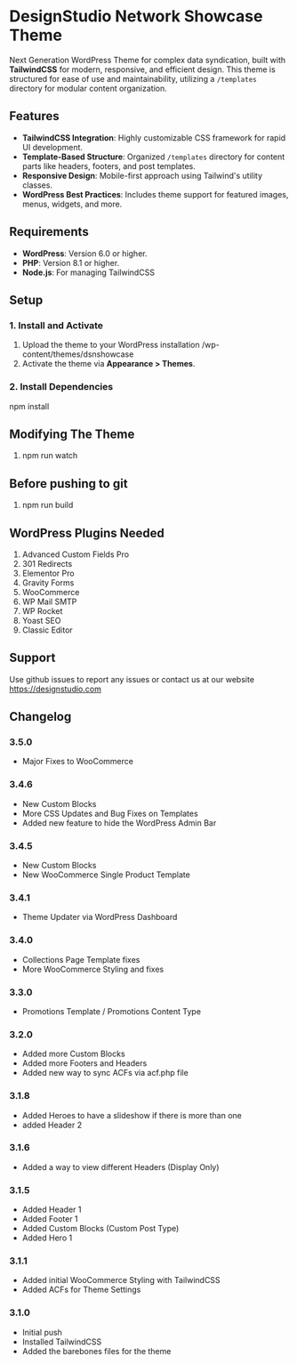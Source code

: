 # DesignStudio Network Showcase Theme

Next Generation WordPress Theme for complex data syndication, built with **TailwindCSS** for modern, responsive, and efficient design. This theme is structured for ease of use and maintainability, utilizing a `/templates` directory for modular content organization.


## Features

- **TailwindCSS Integration**: Highly customizable CSS framework for rapid UI development.
- **Template-Based Structure**: Organized `/templates` directory for content parts like headers, footers, and post templates.
- **Responsive Design**: Mobile-first approach using Tailwind's utility classes.
- **WordPress Best Practices**: Includes theme support for featured images, menus, widgets, and more.


## Requirements

- **WordPress**: Version 6.0 or higher.
- **PHP**: Version 8.1 or higher.
- **Node.js**: For managing TailwindCSS



## Setup

### 1. Install and Activate
1. Upload the theme to your WordPress installation /wp-content/themes/dsnshowcase
2. Activate the theme via **Appearance > Themes**.

### 2. Install Dependencies
npm install

## Modifying The Theme
1. npm run watch

## Before pushing to git
1. npm run build


## WordPress Plugins Needed

1. Advanced Custom Fields Pro
2. 301 Redirects
3. Elementor Pro
4. Gravity Forms
5. WooCommerce
6. WP Mail SMTP
7. WP Rocket
8. Yoast SEO
9. Classic Editor

## Support

Use github issues to report any issues or contact us at our website https://designstudio.com

## Changelog

### 3.5.0
- Major Fixes to WooCommerce

### 3.4.6
- New Custom Blocks
- More CSS Updates and Bug Fixes on Templates
- Added new feature to hide the WordPress Admin Bar

### 3.4.5
- New Custom Blocks
- New WooCommerce Single Product Template

### 3.4.1
- Theme Updater via WordPress Dashboard

### 3.4.0
- Collections Page Template fixes
- More WooCommerce Styling and fixes

### 3.3.0
- Promotions Template / Promotions Content Type

### 3.2.0
- Added more Custom Blocks
- Added more Footers and Headers
- Added new way to sync ACFs via acf.php file

### 3.1.8
- Added Heroes to have a slideshow if there is more than one
- added Header 2

### 3.1.6
- Added a way to view different Headers (Display Only)

### 3.1.5
- Added Header 1
- Added Footer 1
- Added Custom Blocks (Custom Post Type)
- Added Hero 1

### 3.1.1
- Added initial WooCommerce Styling with TailwindCSS
- Added ACFs for Theme Settings

### 3.1.0
- Initial push 
- Installed TailwindCSS
- Added the barebones files for the theme